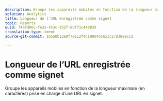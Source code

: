 ```yaml
---
description: Groupe les appareils mobiles en fonction de la longueur maximale (en caractères) prise en charge d’une URL en signet.
solution: Analytics
title: Longueur de l’URL enregistrée comme signet
topic: Reports
uuid: 74afd06c-fe3e-4b3c-952f-6bf71c44983d
translation-type: tm+mt
source-git-commit: 16ba0b12e0f70112f4c10804d0a13c278388ecc2

---
```



# Longueur de l’URL enregistrée comme signet

Groupe les appareils mobiles en fonction de la longueur maximale (en caractères) prise en charge d’une URL en signet.

